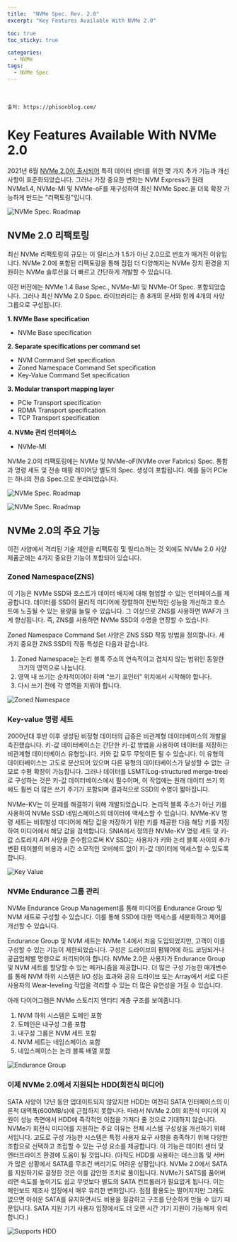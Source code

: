 ```yaml
---
title:  "NVMe Spec. Rev. 2.0"
excerpt: "Key Features Available With NVMe 2.0"

toc: true
toc_sticky: true

categories:
  - NVMe
tags:
  - NVMe Spec
---
```


<br>

```
출처: https://phisonblog.com/
```

# Key Features Available With NVMe 2.0

2021년 6월 [NVMe 2.0이 출시되어](https://nvmexpress.org/) 특히 데이터 센터를 위한 몇 가지 추가 기능과 개선 사항이 표준화되었습니다. 그러나 가장 중요한 변화는 NVM Express가 원래 NVMe1.4, NVMe-MI 및 NVMe-oF를 재구성하여 최신 NVMe Spec.을 더욱 확장 가능하게 만드는 "리팩토링"입니다.

![NVMe Spec. Roadmap](/assets/images/NVMeSpecRoadmap.png)



## NVMe 2.0 리팩토링

최신 NVMe 리팩토링의 규모는 이 릴리스가 1.5가 아닌 2.0으로 번호가 매겨진 이유입니다. NVMe 2.0에 포함된 리팩토링을 통해 점점 더 다양해지는 NVMe 장치 환경을 지원하는 NVMe 솔루션을 더 빠르고 간단하게 개발할 수 있습니다.

이전 버전에는 NVMe 1.4 Base Spec., NVMe-MI 및 NVMe-Of Spec. 포함되었습니다. 그러나 최신 NVMe 2.0 Spec. 라이브러리는 총 8개의 문서와 함께 4개의 사양 그룹으로 구성됩니다.

**1. NVMe Base specification**

- NVMe Base specification

**2. Separate specifications per command set**

- NVM Command Set specification
- Zoned Namespace Command Set specification
- Key-Value Command Set specification

**3. Modular transport mapping layer**

- PCIe Transport specification
- RDMA Transport specification
- TCP Transport specification

**4. NVMe 관리 인터페이스**

- NVMe-MI

NVMe 2.0의 리팩토링에는 NVMe 및 NVMe-oF(NVMe over Fabrics) Spec. 통합과 명령 세트 및 전송 매핑 레이어당 별도의 Spec. 생성이 포함됩니다. 예를 들어 PCIe는 하나의 전송 Spec.으로 분리되었습니다.

![NVMe Spec. Roadmap](/assets/images/nvme2_1.webp)

![NVMe Spec. Roadmap](/assets/images/nvme2_2.webp)

 

## NVMe 2.0의 주요 기능

이전 사양에서 격리된 기술 제안을 리팩토링 및 릴리스하는 것 외에도 NVMe 2.0 사양 제품군에는 4가지 중요한 기능이 포함되어 있습니다.

### Zoned Namespace(ZNS)

이 기능은 NVMe SSD와 호스트가 데이터 배치에 대해 협업할 수 있는 인터페이스를 제공합니다. 데이터를 SSD의 물리적 미디어에 정렬하여 전반적인 성능을 개선하고 호스트에 노출될 수 있는 용량을 늘릴 수 있습니다. 그 이상으로 ZNS를 사용하면 WAF가 크게 향상됩니다. 즉, ZNS를 사용하면 NVMe SSD의 수명을 연장할 수 있습니다.

Zoned Namespace Command Set 사양은 ZNS SSD 작동 방법을 정의합니다. 세 가지 중요한 ZNS SSD의 작동 특성은 다음과 같습니다.

1. Zoned Namespace는 논리 블록 주소의 연속적이고 겹치지 않는 범위인 동일한 크기의 영역으로 나눕니다.
2. 영역 내 쓰기는 순차적이어야 하며 “쓰기 포인터” 위치에서 시작해야 합니다.
3. 다시 쓰기 전에 각 영역을 지워야 합니다.

![Zoned Namespace](/assets/images/nvme2_3.webp)

 

### Key-value 명령 세트

2000년대 후반 이후 생성된 비정형 데이터의 급증은 비관계형 데이터베이스의 개발을 촉진했습니다. 키-값 데이터베이스는 간단한 키-값 방법을 사용하여 데이터를 저장하는 비관계형 데이터베이스 유형입니다. 키와 값 모두 무엇이든 될 수 있습니다. 이 유형의 데이터베이스는 고도로 분산되어 있으며 다른 유형의 데이터베이스가 달성할 수 없는 규모로 수평 확장이 가능합니다. 그러나 데이터를 LSMT(Log-structured merge-tree)로 구성하는 것은 키-값 데이터베이스에서 필수이며, 이 작업에는 원래 데이터 쓰기 외에도 훨씬 더 많은 쓰기 주기가 포함되며 결과적으로 SSD의 수명이 짧아집니다.

NVMe-KV는 이 문제를 해결하기 위해 개발되었습니다. 논리적 블록 주소가 아닌 키를 사용하여 NVMe SSD 네임스페이스의 데이터에 액세스할 수 있습니다. NVMe-KV 명령 세트는 비휘발성 미디어에 해당 값을 저장하기 위한 키를 제공한 다음 해당 키를 지정하여 미디어에서 해당 값을 검색합니다. SNIA에서 정의한 NVMe-KV 명령 세트 및 키-값 스토리지 API 사양을 준수함으로써 KV SSD는 사용자가 키와 논리 블록 사이의 추가 변환 테이블의 비용과 시간 소모적인 오버헤드 없이 키-값 데이터에 액세스할 수 있도록 합니다.

![Key Value](/assets/images/nvme2_4.webp) 

 

### NVMe Endurance 그룹 관리

NVMe Endurance Group Management를 통해 미디어를 Endurance Group 및 NVM 세트로 구성할 수 있습니다. 이를 통해 SSD에 대한 액세스를 세분화하고 제어를 개선할 수 있습니다.

Endurance Group 및 NVM 세트는 NVMe 1.4에서 처음 도입되었지만, 고객이 이를 구성할 수 있는 기능이 제한되었습니다. 구성은 드라이브의 펌웨어에 하드 코딩되거나 공급업체별 명령으로 처리되어야 합니다. NVMe 2.0은 사용자가 Endurance Group 및 NVM 세트를 할당할 수 있는 메커니즘을 제공합니다. 더 많은 구성 가능한 매개변수를 통해 NVM 하위 시스템은 I/O 성능 효과와 공유 드라이브 또는 Array에서 서로 다른 사용자의 Wear-leveling 작업을 격리할 수 있는 더 많은 유연성을 가질 수 있습니다.

아래 다이어그램은 NVMe 스토리지 엔티티 계층 구조를 보여줍니다.

1. NVM 하위 시스템은 도메인 포함
2. 도메인은 내구성 그룹 포함
3. 내구성 그룹은 NVM 세트 포함
4. NVM 세트는 네임스페이스 포함
5. 네임스페이스는 논리 블록 배열 포함

![Endurance Group](/assets/images/nvme2_5.webp)

 

### 이제 NVMe 2.0에서 지원되는 HDD(회전식 미디어)

SATA 사양이 12년 동안 업데이트되지 않았지만 HDD는 여전히 SATA 인터페이스의 이론적 대역폭(600MB/s)에 근접하지 못합니다. 따라서 NVMe 2.0의 회전식 미디어 지원이 성능 측면에서 HDD에 즉각적인 이점을 가져다 줄 것으로 기대하지 않습니다. NVMe가 회전식 미디어를 지원하는 주요 이유는 전체 시스템 구성성을 개선하기 위해서입니다. 고도로 구성 가능한 시스템은 특정 사용자 요구 사항을 충족하기 위해 다양한 조합으로 선택하고 조립할 수 있는 구성 요소를 제공합니다. 이 기능은 데이터 센터 및 엔터프라이즈 환경에 도움이 될 것입니다. (아직도 HDD를 사용하는 데스크톱 및 서버가 많은 상황에서 SATA를 무조건 버리기도 어려운 상황입니다. NVMe 2.0에서 SATA를 지원하기로 결정한 것은 이를 감안한 조치로 풀이됩니다. NVMe가 SATS를 품어버리면 속도를 높이기도 쉽고 무엇보다 별도의 SATA 컨트롤러가 필요없게 됩니다. 이는 메인보드 제조사 입장에서 매우 유리한 변화입니다. 점점 활용도는 떨어지지만 그래도 없으면 아쉬운 SATA를 유지하면서도 비용을 절감하고 구조를 단순하게 만들 수 있기 때문입니다. SATA 지원 기기 사용자 입장에서도 더 오랜 시간 기기 지원이 가능해져 유리합니다.)

![Supports HDD](/assets/images/nvme2_6.webp)

 

